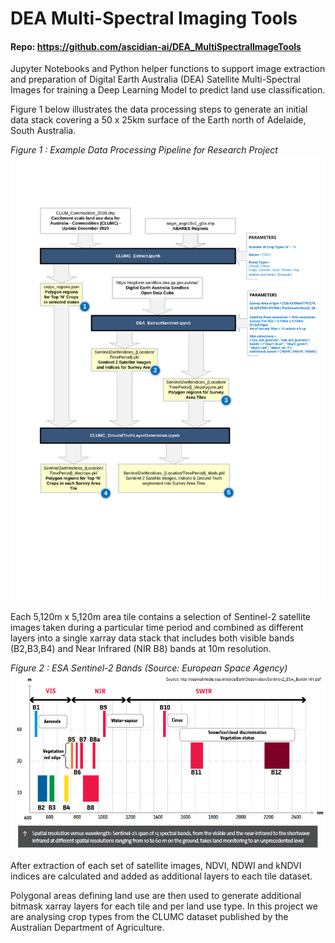 # DEA Multi-Spectral Imaging Tools
#### Repo: https://github.com/ascidian-ai/DEA_MultiSpectralImageTools

Jupyter Notebooks and Python helper functions to support image extraction and preparation of Digital Earth Australia (DEA) Satellite Multi-Spectral Images for training a Deep Learning Model to predict land use classification.

Figure 1 below illustrates the data processing steps to generate an initial data stack covering a 50 x 25km surface of the Earth north of Adelaide, South Australia. 

*Figure 1 : Example Data Processing Pipeline for Research Project*
<img src="_images/DataPipeline17May2022.svg" alt="Example Data Processing Pipeline for Research Project" width="800"/>

Each 5,120m x 5,120m area tile contains a selection of Sentinel-2 satellite images taken during a particular time period and combined as different layers into a single xarray data stack that includes both visible bands (B2,B3,B4) and Near Infrared (NIR B8) bands at 10m resolution.

*Figure 2 : ESA Sentinel-2 Bands (Source: European Space Agency)*
<img src="_images/sentinel2bands.jpeg" alt="ESA Sentinel-2 Bands" width="800"/>

After extraction of each set of satellite images, NDVI, NDWI and kNDVI indices are calculated and added as additional layers to each tile dataset.

Polygonal areas defining land use are then used to generate additional bitmask xarray layers for each tile and per land use type. In this project we are analysing crop types from the CLUMC dataset published by the Australian Department of Agriculture.

